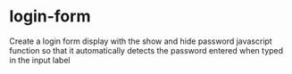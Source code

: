 # login-form
Create a login form display with the show and hide password javascript function so that it automatically detects the password entered when typed in the input label
